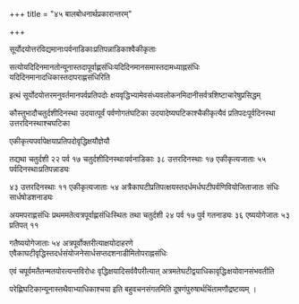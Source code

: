 +++
title = "४५ बालबोधनार्थप्रकारान्तरम्"

+++

सूर्योदयोत्तरंविद्यमानाःपर्वनाडिकाःप्रतिपन्नाडिकाश्वैकीकृताः

सत्योयदिदिनमानतोन्यूनास्तदापूर्वाह्णसंधिःयदिदिनमानसमास्तदामध्याह्नसंधिः यदिदिनमानादधिकास्तदापराह्णसंधिरिति

इत्थं सूर्योदयोत्तरमनुवर्तमानपर्वप्रतिपदोः क्षयवृद्धिभ्यामेवसंध्यवलोकनमिदानीसर्वत्रशिष्टाचारेषुप्रसिद्धम्

कौस्तुभादौचतुर्दशीदिनस्था उदयात्पूर्वं पर्वणोगतंघटिका उदयादेष्यघटिकाश्चैकीकृत्यैवं प्रतिपदःपूर्वदिनस्था उत्तरदिनस्थाश्चघटिका

एकीकृत्यपर्वापेक्षयाप्रतिपदोवृद्धिक्षयौज्ञेयौ

तद्यथा चतुर्दशी २२ पर्व १७ चतुर्दशीदिनस्थाःपर्वनाडिकाः ३८ उत्तरदिनस्थाः १७ एकीकृत्यजाताः ५५ पर्वदिनस्थाःप्रतिपन्नाड्यः

४३ उत्तरदिनस्थाः ११ एकीकृत्यजाताः ५४ अत्रैकाघटीप्रतिपत्क्षयस्तदर्धमर्धघटीपर्वणिवियोजिताजातः संधिः सार्धषोडशनाड्यः

अयमपराह्णसंधिः प्रथममतेत्वत्रपूर्वाह्णसंधिःस्थितः तथा चतुर्दशी २४ पर्व १७ पुर्व गतनाड्यः ३६ एष्ययोगेजातः ५३ प्रतिपत् ११

गतैष्ययोगेजाताः ५४ अत्रपूर्वोक्तरीत्याक्षयोदाहरणे एवैकाघटीवृद्धिस्तदर्धसंयोजनेसार्धसप्तदशनाडीमितोपराह्नसंधिः

एवं चपूर्वमतैतन्मतयोरत्यन्तविरोधः वृद्धिक्षयादिसर्ववैपरीत्यात् अत्रमतेघटीद्वयाधिकावृद्धिःक्षयोवानसंभवतीति

परेह्णिघटिकान्यूनास्तथैवाभ्याधिकाश्चया इति बहुवचनसंगतमिति दूषणंपुरुषार्थचिंतामणौद्रष्टव्यम् ।
